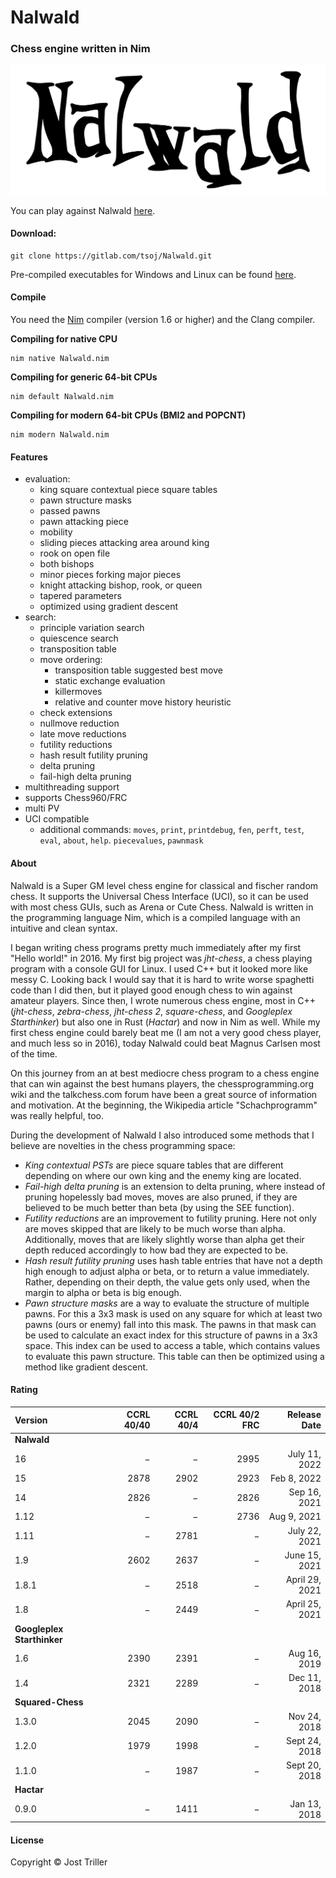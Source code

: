 # Nalwald

### Chess engine written in Nim
![](./logo.svg)

You can play against Nalwald [here](https://lichess.org/@/squared-chess).

#### Download:
```
git clone https://gitlab.com/tsoj/Nalwald.git
```
Pre-compiled executables for Windows and Linux can be found [here](https://gitlab.com/tsoj/Nalwald/-/releases).

#### Compile

You need the [Nim](https://nim-lang.org/) compiler (version 1.6 or higher) and the Clang compiler.

**Compiling for native CPU**
```
nim native Nalwald.nim
```

**Compiling for generic 64-bit CPUs**
```
nim default Nalwald.nim
```

**Compiling for modern 64-bit CPUs (BMI2 and POPCNT)**
```
nim modern Nalwald.nim
```

#### Features

- evaluation:
  - king square contextual piece square tables
  - pawn structure masks
  - passed pawns
  - pawn attacking piece
  - mobility
  - sliding pieces attacking area around king
  - rook on open file
  - both bishops
  - minor pieces forking major pieces
  - knight attacking bishop, rook, or queen
  - tapered parameters
  - optimized using gradient descent
- search:
  - principle variation search
  - quiescence search
  - transposition table
  - move ordering:
    - transposition table suggested best move
    - static exchange evaluation
    - killermoves
    - relative and counter move history heuristic
  - check extensions
  - nullmove reduction
  - late move reductions
  - futility reductions
  - hash result futility pruning
  - delta pruning
  - fail-high delta pruning
- multithreading support
- supports Chess960/FRC
- multi PV
- UCI compatible
  - additional commands: `moves`, `print`, `printdebug`, `fen`, `perft`, `test`, `eval`, `about`, `help`. `piecevalues`, `pawnmask`

#### About

Nalwald is a Super GM level chess engine for classical and fischer random chess.
It supports the Universal Chess Interface (UCI), so it can be used with most
chess GUIs, such as Arena or Cute Chess. Nalwald is written in the programming
language Nim, which is a compiled language with an intuitive and clean syntax.

I began writing chess programs pretty much immediately after my first "Hello world!"
in 2016. My first big project was *jht-chess*, a chess playing program with
a console GUI for Linux. I used C++ but it looked more like messy C. Looking back
I would say that it is hard to write worse spaghetti code than I did then, but it
played good enough chess to win against amateur players. Since then, I wrote numerous
chess engine, most in C++ (*jht-chess*, *zebra-chess*, *jht-chess 2*, *square-chess*,
and *Googleplex Starthinker*) but also one in Rust (*Hactar*) and now in Nim as well.
While my first chess engine could barely beat me (I am not a very good chess
player, and much less so in 2016), today Nalwald could beat Magnus Carlsen most
of the time.

On this journey from an at best mediocre chess program to a chess engine that can
win against the best humans players, the chessprogramming.org wiki and the
talkchess.com forum have been a great source of information and motivation. At
the beginning, the Wikipedia article "Schachprogramm" was really helpful, too.

During the development of Nalwald I also introduced some methods that I believe
are novelties in the chess programming space:
- *King contextual PSTs* are piece square tables that are different depending on
where our own king and the enemy king are located.
- *Fail-high delta pruning* is an extension to delta pruning, where instead of pruning
hopelessly bad moves, moves are also pruned, if they are believed to be much better
than beta (by using the SEE function).
- *Futility reductions* are an improvement to futility pruning. Here not only are moves
skipped that are likely to be much worse than alpha. Additionally, moves that are likely
slightly worse than alpha get their depth reduced accordingly to how bad they are
expected to be.
- *Hash result futility pruning* uses hash table entries that have not a depth high
enough to adjust alpha or beta, or to return a value immediately. Rather, depending
on their depth, the value gets only used, when the margin to alpha or beta is big
enough.
- *Pawn structure masks* are a way to evaluate the structure of multiple pawns. For this a
3x3 mask is used on any square for which at least two pawns (ours or enemy) fall
into this mask. The pawns in that mask can be used to calculate an exact index for
this structure of pawns in a 3x3 space. This index can be used to access a table,
which contains values to evaluate this pawn structure. This table can then be
optimized using a method like gradient descent.

#### Rating

| Version | CCRL 40/40 | CCRL 40/4 | CCRL 40/2 FRC | Release Date |
| :------ | ---------: | --------: | ------------: | -----------: |
| **Nalwald**                                                     |
| 16      |          − |         − |        2995 |  July 11, 2022 |
| 15      |       2878 |      2902 |        2923 |    Feb 8, 2022 |
| 14      |       2826 |         − |        2826 |   Sep 16, 2021 |
| 1.12    |          − |         − |        2736 |    Aug 9, 2021 |
| 1.11    |          − |      2781 |           − |  July 22, 2021 |
| 1.9     |       2602 |      2637 |           − |  June 15, 2021 |
| 1.8.1   |          − |      2518 |           − | April 29, 2021 |
| 1.8     |          − |      2449 |           − | April 25, 2021 |
| **Googleplex Starthinker**                                      |
| 1.6     |       2390 |      2391 |           − |   Aug 16, 2019 |
| 1.4     |       2321 |      2289 |           − |   Dec 11, 2018 |
| **Squared-Chess**                                               |
| 1.3.0   |       2045 |      2090 |           − |   Nov 24, 2018 |
| 1.2.0   |       1979 |      1998 |           − |  Sept 24, 2018 |
| 1.1.0   |          − |      1987 |           − |  Sept 20, 2018 |
| **Hactar**                                                      |
| 0.9.0   |          − |      1411 |           − |   Jan 13, 2018 |

#### License

Copyright © Jost Triller
